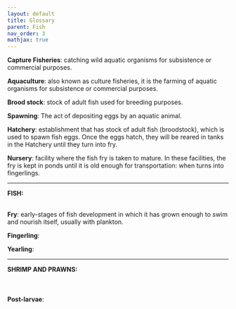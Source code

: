 ```yaml
---
layout: default
title: Glossary
parent: Fish
nav_order: 3
mathjax: true
---
```



<b>Capture Fisheries</b>: catching wild aquatic organisms for subsistence or commercial purposes. <br>

<b>Aquaculture</b>: also known as culture fisheries, it is the farming of aquatic organisms for subsistence or commercial purposes. <br>



<b>Brood stock</b>: stock of adult fish used for breeding purposes. <br>

<b>Spawning</b>: The act of depositing eggs by an aquatic animal. <br>

<b>Hatchery</b>: establishment that has stock of adult fish (broodstock), which is used to spawn fish eggs. Once the eggs hatch, they will be reared in tanks in the Hatchery until they turn into fry. <br>

<b>Nursery</b>: facility where the fish fry is taken to mature. In these facilities, the fry is kept in ponds until it is old enough for transportation: when turns into fingerlings. <br>

<hr>
<b>FISH:</b> <br> <br>

<b>Fry</b>: early-stages of fish development in which it has grown enough to swim and nourish itself, usually with plankton.  <br>

 <b>Fingerling</b>:  <br>

<b>Yearling</b>:  <br>

<hr>
<b>SHRIMP AND PRAWNS:</b> <br> <br>
<br> <br>
<b>Post-larvae</b>:  <br>




